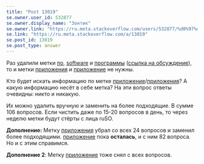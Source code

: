 ```yaml
---
title: "Post 13019"
se.owner.user_id: 532877
se.owner.display_name: "Зонтик"
se.owner.link: "https://ru.meta.stackoverflow.com/users/532877/%d0%97%d0%be%d0%bd%d1%82%d0%b8%d0%ba"
se.link: "https://ru.meta.stackoverflow.com/a/13019"
se.post_id: 13019
se.post_type: answer
---
```

<p>Раз удалили метки <a href="https://ru.stackoverflow.com/questions/tagged/%d0%bf%d0%be" class="post-tag" title="показать вопросы с меткой [по]" aria-label="показать вопросы с меткой [по]" rel="tag" aria-labelledby="tag-по-tooltip-container">по</a>, <a href="https://ru.stackoverflow.com/questions/tagged/software" class="post-tag" title="показать вопросы с меткой [software]" aria-label="показать вопросы с меткой [software]" rel="tag" aria-labelledby="tag-software-tooltip-container">software</a> и <a href="https://ru.stackoverflow.com/questions/tagged/%d0%bf%d1%80%d0%be%d0%b3%d1%80%d0%b0%d0%bc%d0%bc%d1%8b" class="post-tag" title="показать вопросы с меткой [программы]" aria-label="показать вопросы с меткой [программы]" rel="tag" aria-labelledby="tag-программы-tooltip-container">программы</a> (<a href="https://ru.meta.stackoverflow.com/questions/7041/">ссылка на обсуждение</a>), то и метки <a href="https://ru.stackoverflow.com/questions/tagged/%d0%bf%d1%80%d0%b8%d0%bb%d0%be%d0%b6%d0%b5%d0%bd%d0%b8%d1%8f" class="post-tag" title="показать вопросы с меткой [приложения]" aria-label="показать вопросы с меткой [приложения]" rel="tag" aria-labelledby="tag-приложения-tooltip-container">приложения</a> и <a href="https://ru.stackoverflow.com/questions/tagged/%d0%bf%d1%80%d0%b8%d0%bb%d0%be%d0%b6%d0%b5%d0%bd%d0%b8%d0%b5" class="post-tag" title="показать вопросы с меткой [приложение]" aria-label="показать вопросы с меткой [приложение]" rel="tag" aria-labelledby="tag-приложение-tooltip-container">приложение</a> не нужны.</p>
<p>Кто будет искать информацию по метке <a href="https://ru.stackoverflow.com/questions/tagged/%d0%bf%d1%80%d0%b8%d0%bb%d0%be%d0%b6%d0%b5%d0%bd%d0%b8%d0%b5" class="post-tag" title="показать вопросы с меткой [приложение]" aria-label="показать вопросы с меткой [приложение]" rel="tag" aria-labelledby="tag-приложение-tooltip-container">приложение</a>/<a href="https://ru.stackoverflow.com/questions/tagged/%d0%bf%d1%80%d0%b8%d0%bb%d0%be%d0%b6%d0%b5%d0%bd%d0%b8%d1%8f" class="post-tag" title="показать вопросы с меткой [приложения]" aria-label="показать вопросы с меткой [приложения]" rel="tag" aria-labelledby="tag-приложения-tooltip-container">приложения</a>? А какую информацию несёт в себе метка? На эти вопрос ответы очевидны: никто и никакую.</p>
<p>Их можно удалить вручную и заменить на более подходящие. В сумме 106 вопросов. Если чистить даже по 15-20 вопросов в день, то через неделю метки будут стёрты с лица ruSO.</p>
<p><strong>Дополнение:</strong>
Метку <a href="https://ru.stackoverflow.com/questions/tagged/%d0%bf%d1%80%d0%b8%d0%bb%d0%be%d0%b6%d0%b5%d0%bd%d0%b8%d1%8f" class="post-tag" title="показать вопросы с меткой [приложения]" aria-label="показать вопросы с меткой [приложения]" rel="tag" aria-labelledby="tag-приложения-tooltip-container">приложения</a> убрал со всех 24 вопросов и заменил более подходящими. <a href="https://ru.stackoverflow.com/questions/tagged/%d0%bf%d1%80%d0%b8%d0%bb%d0%be%d0%b6%d0%b5%d0%bd%d0%b8%d0%b5" class="post-tag" title="показать вопросы с меткой [приложение]" aria-label="показать вопросы с меткой [приложение]" rel="tag" aria-labelledby="tag-приложение-tooltip-container">приложение</a> пока <strong>осталась</strong>, и с ним 82 вопроса. Но и с этим справимся.</p>
<p><strong>Дополнение 2</strong>: Метку <a href="https://ru.stackoverflow.com/questions/tagged/%d0%bf%d1%80%d0%b8%d0%bb%d0%be%d0%b6%d0%b5%d0%bd%d0%b8%d0%b5" class="post-tag" title="показать вопросы с меткой [приложение]" aria-label="показать вопросы с меткой [приложение]" rel="tag" aria-labelledby="tag-приложение-tooltip-container">приложение</a> тоже снял с всех вопросов.</p>
